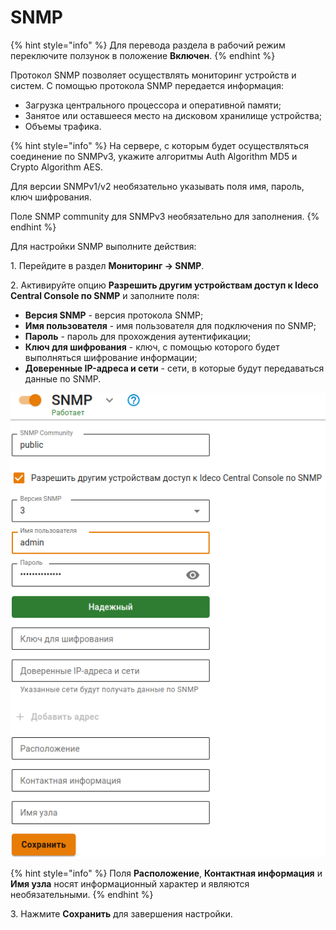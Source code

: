# SNMP

{% hint style="info" %}
Для перевода раздела в рабочий режим переключите ползунок в положение **Включен**.
{% endhint %}

Протокол SNMP позволяет осуществлять мониторинг устройств и систем. С помощью протокола SNMP передается информация:

* Загрузка центрального процессора и оперативной памяти;
* Занятое или оставшееся место на дисковом хранилище устройства;
* Объемы трафика.

{% hint style="info" %}
На сервере, с которым будет осуществляться соединение по SNMPv3, укажите алгоритмы Auth Algorithm MD5 и Crypto Algorithm AES.

Для версии SNMPv1/v2 необязательно указывать поля имя, пароль, ключ шифрования.

Поле SNMP community для SNMPv3 необязательно для заполнения.
{% endhint %}

Для настройки SNMP выполните действия:

1\. Перейдите в раздел **Мониторинг -> SNMP**.

2\. Активируйте опцию **Разрешить другим устройствам доступ к Ideco Central Console по SNMP** и заполните поля:

  * **Версия SNMP** - версия протокола SNMP;
  * **Имя пользователя** - имя пользователя для подключения по SNMP;
  * **Пароль** - пароль для прохождения аутентификации;
  * **Ключ для шифрования** - ключ, с помощью которого будет выполняться шифрование информации;
  * **Доверенные IP-адреса и сети** - сети, в которые будут передаваться данные по SNMP.
  
![](/.gitbook/assets/snmp_cc1.png)

{% hint style="info" %}
Поля **Расположение**, **Контактная информация** и **Имя узла** носят информационный характер и являются необязательными.
{% endhint %}

3\. Нажмите **Сохранить** для завершения настройки.